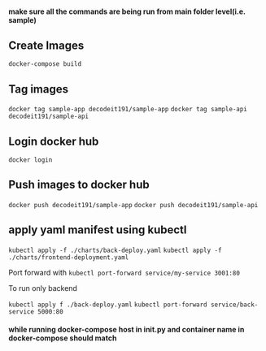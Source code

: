 #### make sure all the commands are being run from main folder level(i.e. sample)

## Create Images

`docker-compose build`

## Tag images

`docker tag sample-app decodeit191/sample-app`
`docker tag sample-api decodeit191/sample-api`

## Login docker hub

`docker login`

## Push images to docker hub

`docker push decodeit191/sample-app`
`docker push decodeit191/sample-api`

## apply yaml manifest using kubectl

`kubectl apply -f ./charts/back-deploy.yaml`
`kubectl apply -f ./charts/frontend-deployment.yaml`

Port forward with `kubectl port-forward service/my-service 3001:80`

To run only backend

`kubectl apply f ./back-deploy.yaml`
`kubectl port-forward service/back-service 5000:80`

#### while running docker-compose host in **init**.py and container name in docker-compose should match
